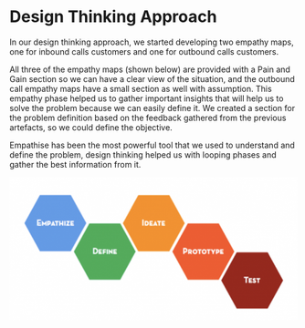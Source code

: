 # Design Thinking Approach

In our design thinking approach, we started developing two empathy maps, one for
inbound calls customers and one for outbound calls customers.

All three of the empathy maps (shown below) are provided with a Pain and Gain section so we can have a clear view of the situation, and the outbound call empathy maps have a small section as well with assumption. This empathy phase helped us to gather important insights that will help us to solve the problem because we can easily define it. We created a section for the problem definition based on the feedback gathered from the previous artefacts, so we could define the objective.

Empathise has been the most powerful tool that we used to understand and define the problem, design thinking helped us with looping phases and gather the best information from it.

![design thinking approach](/images/design-thinking-approach.png)
